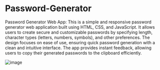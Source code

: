# Password-Generator
Password Generator Web App:
This is a simple and responsive password generator web application built using HTML, CSS, and JavaScript. It allows users to create secure and customizable passwords by specifying length, character types (letters, numbers, symbols), and other preferences. The design focuses on ease of use, ensuring quick password generation with a clean and intuitive interface. The app provides instant feedback, allowing users to copy their generated passwords to the clipboard efficiently.

![image](https://github.com/user-attachments/assets/46562298-3089-42c7-884e-501861a02f27)

